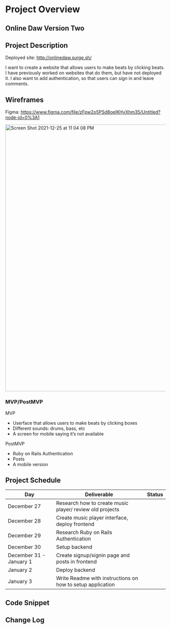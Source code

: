 # Project Overview

## Online Daw Version Two

## Project Description

Deployed site: http://onlinedaw.surge.sh/

I want to create a website that allows users to make beats by clicking beats. I have previously worked on websites that do them, but have not deployed it. I also want to add authentication, so that users can sign in and leave comments. 

## Wireframes

Figma: https://www.figma.com/file/zFpw2o5PSd8oelKHyXhm35/Untitled?node-id=0%3A1

<img width="838" alt="Screen Shot 2021-12-25 at 11 04 08 PM" src="https://user-images.githubusercontent.com/72947224/147398565-d0d0ef83-1e14-4094-9f72-0f32ee0df9ff.png">


### MVP/PostMVP

MVP 

- Userface that allows users to make beats by clicking boxes  
- Different sounds: drums, bass, etc 
- A screen for mobile saying it’s not available 

PostMVP 

- Ruby on Rails Authentication
- Posts 
- A mobile version 

## Project Schedule

|  Day | Deliverable | Status
|---|---| ---|
|December 27| Research how to create music player/ review old projects
|December 28| Create music player interface, deploy frontend
|December 29| Research Ruby on Rails Authentication
|December 30| Setup backend
|December 31 - January 1| Create signup/signin page and posts in frontend
|January 2| Deploy backend 
|January 3| Write Readme with instructions on how to setup application

## Code Snippet

## Change Log
